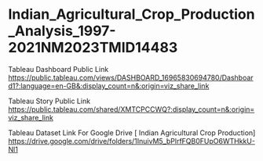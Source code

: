 # Indian_Agricultural_Crop_Production_Analysis_1997-2021NM2023TMID14483

Tableau Dashboard Public Link
https://public.tableau.com/views/DASHBOARD_16965830694780/Dashboard1?:language=en-GB&:display_count=n&:origin=viz_share_link

Tableau Story Public Link
https://public.tableau.com/shared/XMTCPCCWQ?:display_count=n&:origin=viz_share_link

Tableau Dataset Link For Google Drive [ Indian Agricultural Crop Production]
https://drive.google.com/drive/folders/1InuivM5_bPlrfFQB0FUpO6WTHkkU-Nl1
